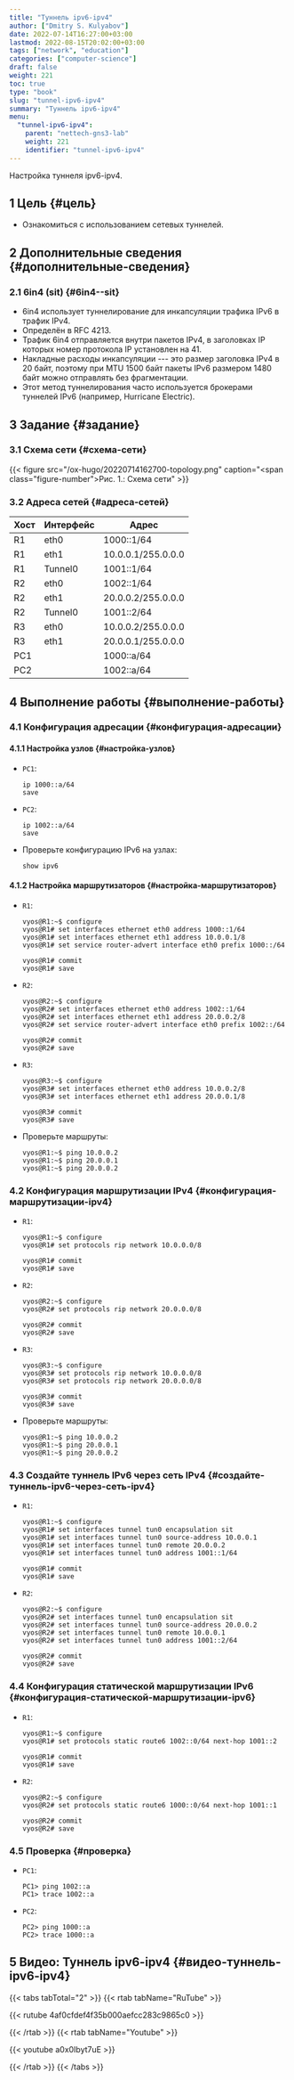 ```yaml
---
title: "Туннель ipv6-ipv4"
author: ["Dmitry S. Kulyabov"]
date: 2022-07-14T16:27:00+03:00
lastmod: 2022-08-15T20:02:00+03:00
tags: ["network", "education"]
categories: ["computer-science"]
draft: false
weight: 221
toc: true
type: "book"
slug: "tunnel-ipv6-ipv4"
summary: "Туннель ipv6-ipv4"
menu:
  "tunnel-ipv6-ipv4":
    parent: "nettech-gns3-lab"
    weight: 221
    identifier: "tunnel-ipv6-ipv4"
---
```


Настройка туннеля ipv6-ipv4.

<!--more-->


## <span class="section-num">1</span> Цель {#цель}

-   Ознакомиться с использованием сетевых туннелей.


## <span class="section-num">2</span> Дополнительные сведения {#дополнительные-сведения}


### <span class="section-num">2.1</span> 6in4 (sit) {#6in4--sit}

-   6in4 использует туннелирование для инкапсуляции трафика IPv6 в трафик IPv4.
-   Определён в RFC 4213.
-   Трафик 6in4 отправляется внутри пакетов IPv4, в заголовках IP которых номер протокола IP установлен на 41.
-   Накладные расходы инкапсуляции --- это размер заголовка IPv4 в 20 байт, поэтому при MTU 1500 байт пакеты IPv6 размером 1480 байт можно отправлять без фрагментации.
-   Этот метод туннелирования часто используется брокерами туннелей IPv6 (например, Hurricane Electric).


## <span class="section-num">3</span> Задание {#задание}


### <span class="section-num">3.1</span> Схема сети {#схема-сети}

{{< figure src="/ox-hugo/20220714162700-topology.png" caption="<span class=\"figure-number\">&#1056;&#1080;&#1089;. 1.: </span>Схема сети" >}}


### <span class="section-num">3.2</span> Адреса сетей {#адреса-сетей}

| Хост | Интерфейс | Адрес              |
|------|-----------|--------------------|
| R1   | eth0      | 1000::1/64         |
| R1   | eth1      | 10.0.0.1/255.0.0.0 |
| R1   | Tunnel0   | 1001::1/64         |
| R2   | eth0      | 1002::1/64         |
| R2   | eth1      | 20.0.0.2/255.0.0.0 |
| R2   | Tunnel0   | 1001::2/64         |
| R3   | eth0      | 10.0.0.2/255.0.0.0 |
| R3   | eth1      | 20.0.0.1/255.0.0.0 |
| PC1  |           | 1000::a/64         |
| PC2  |           | 1002::a/64         |


## <span class="section-num">4</span> Выполнение работы {#выполнение-работы}


### <span class="section-num">4.1</span> Конфигурация адресации {#конфигурация-адресации}


#### <span class="section-num">4.1.1</span> Настройка узлов {#настройка-узлов}

-   `PC1`:
    ```shell
    ip 1000::a/64
    save
    ```
-   `PC2`:
    ```shell
    ip 1002::a/64
    save
    ```
-   Проверьте конфигурацию IPv6 на узлах:
    ```shell
    show ipv6
    ```


#### <span class="section-num">4.1.2</span> Настройка маршрутизаторов {#настройка-маршрутизаторов}

-   `R1`:
    ```shell
    vyos@R1:~$ configure
    vyos@R1# set interfaces ethernet eth0 address 1000::1/64
    vyos@R1# set interfaces ethernet eth1 address 10.0.0.1/8
    vyos@R1# set service router-advert interface eth0 prefix 1000::/64

    vyos@R1# commit
    vyos@R1# save
    ```
-   `R2`:
    ```shell
    vyos@R2:~$ configure
    vyos@R2# set interfaces ethernet eth0 address 1002::1/64
    vyos@R2# set interfaces ethernet eth1 address 20.0.0.2/8
    vyos@R2# set service router-advert interface eth0 prefix 1002::/64

    vyos@R2# commit
    vyos@R2# save
    ```
-   `R3`:
    ```shell
    vyos@R3:~$ configure
    vyos@R3# set interfaces ethernet eth0 address 10.0.0.2/8
    vyos@R3# set interfaces ethernet eth1 address 20.0.0.1/8

    vyos@R3# commit
    vyos@R3# save
    ```
-   Проверьте маршруты:
    ```shell
    vyos@R1:~$ ping 10.0.0.2
    vyos@R1:~$ ping 20.0.0.1
    vyos@R1:~$ ping 20.0.0.2
    ```


### <span class="section-num">4.2</span> Конфигурация маршрутизации IPv4 {#конфигурация-маршрутизации-ipv4}

-   `R1`:
    ```shell
    vyos@R1:~$ configure
    vyos@R1# set protocols rip network 10.0.0.0/8

    vyos@R1# commit
    vyos@R1# save
    ```
-   `R2`:
    ```shell
    vyos@R2:~$ configure
    vyos@R2# set protocols rip network 20.0.0.0/8

    vyos@R2# commit
    vyos@R2# save
    ```
-   `R3`:
    ```shell
    vyos@R3:~$ configure
    vyos@R3# set protocols rip network 10.0.0.0/8
    vyos@R3# set protocols rip network 20.0.0.0/8

    vyos@R3# commit
    vyos@R3# save
    ```
-   Проверьте маршруты:
    ```shell
    vyos@R1:~$ ping 10.0.0.2
    vyos@R1:~$ ping 20.0.0.1
    vyos@R1:~$ ping 20.0.0.2
    ```


### <span class="section-num">4.3</span> Создайте туннель IPv6 через сеть IPv4 {#создайте-туннель-ipv6-через-сеть-ipv4}

-   `R1`:
    ```shell
    vyos@R1:~$ configure
    vyos@R1# set interfaces tunnel tun0 encapsulation sit
    vyos@R1# set interfaces tunnel tun0 source-address 10.0.0.1
    vyos@R1# set interfaces tunnel tun0 remote 20.0.0.2
    vyos@R1# set interfaces tunnel tun0 address 1001::1/64

    vyos@R1# commit
    vyos@R1# save
    ```
-   `R2`:
    ```shell
    vyos@R2:~$ configure
    vyos@R2# set interfaces tunnel tun0 encapsulation sit
    vyos@R2# set interfaces tunnel tun0 source-address 20.0.0.2
    vyos@R2# set interfaces tunnel tun0 remote 10.0.0.1
    vyos@R2# set interfaces tunnel tun0 address 1001::2/64

    vyos@R2# commit
    vyos@R2# save
    ```


### <span class="section-num">4.4</span> Конфигурация статической маршрутизации IPv6 {#конфигурация-статической-маршрутизации-ipv6}

-   `R1`:
    ```shell
    vyos@R1:~$ configure
    vyos@R1# set protocols static route6 1002::0/64 next-hop 1001::2

    vyos@R1# commit
    vyos@R1# save
    ```
-   `R2`:
    ```shell
    vyos@R2:~$ configure
    vyos@R2# set protocols static route6 1000::0/64 next-hop 1001::1

    vyos@R2# commit
    vyos@R2# save
    ```


### <span class="section-num">4.5</span> Проверка {#проверка}

-   `PC1`:
    ```shell
    PC1> ping 1002::a
    PC1> trace 1002::a
    ```
-   `PC2`:
    ```shell
    PC2> ping 1000::a
    PC2> trace 1000::a
    ```


## <span class="section-num">5</span> Видео: Туннель ipv6-ipv4 {#видео-туннель-ipv6-ipv4}

{{< tabs tabTotal="2" >}}
{{< rtab tabName="RuTube" >}}

{{< rutube 4af0cfdef4f35b000aefcc283c9865c0 >}}

{{< /rtab >}}
{{< rtab tabName="Youtube" >}}

{{< youtube a0x0Ibyt7uE >}}

{{< /rtab >}}
{{< /tabs >}}
